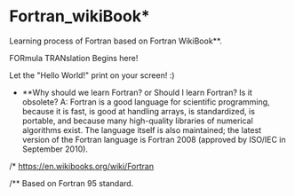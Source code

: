 # Fortran_wikiBook*
Learning process of Fortran based on Fortran WikiBook**.


FORmula TRANslation Begins here!

Let the "Hello World!" print on your screen!
:)

* **Why should we learn Fortran? or Should I learn Fortran? Is it obsolete?
  A: Fortran is a good language for scientific programming, because it is fast, is good at handling arrays, is standardized, is portable, and because many high-quality libraries of numerical algorithms exist. The language itself is also maintained; the latest version of the Fortran language is Fortran 2008 (approved by ISO/IEC in September 2010).

/* https://en.wikibooks.org/wiki/Fortran

/** Based on Fortran 95 standard.
